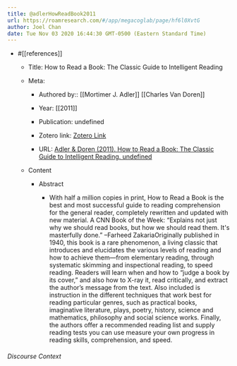 ```yaml
---
title: @adlerHowReadBook2011
url: https://roamresearch.com/#/app/megacoglab/page/hf6l0XvtG
author: Joel Chan
date: Tue Nov 03 2020 16:44:30 GMT-0500 (Eastern Standard Time)
---
```


- #[[references]]

    - Title: How to Read a Book: The Classic Guide to Intelligent Reading

    - Meta:

        - Authored by:: [[Mortimer J. Adler]] [[Charles Van Doren]]

        - Year: [[2011]]

        - Publication: undefined

        - Zotero link: [Zotero Link](zotero://select/items/1_WYCNQSSZ)

        - URL: [Adler & Doren (2011). How to Read a Book: The Classic Guide to Intelligent Reading. undefined](undefined)

    - Content

        - Abstract

            - With half a million copies in print, How to Read a Book is the best and most successful guide to reading comprehension for the general reader, completely rewritten and updated with new material. A CNN Book of the Week: “Explains not just why we should read books, but how we should read them. It's masterfully done.” –Farheed ZakariaOriginally published in 1940, this book is a rare phenomenon, a living classic that introduces and elucidates the various levels of reading and how to achieve them—from elementary reading, through systematic skimming and inspectional reading, to speed reading. Readers will learn when and how to “judge a book by its cover,” and also how to X-ray it, read critically, and extract the author’s message from the text. Also included is instruction in the different techniques that work best for reading particular genres, such as practical books, imaginative literature, plays, poetry, history, science and mathematics, philosophy and social science works. Finally, the authors offer a recommended reading list and supply reading tests you can use measure your own progress in reading skills, comprehension, and speed.

###### Discourse Context


